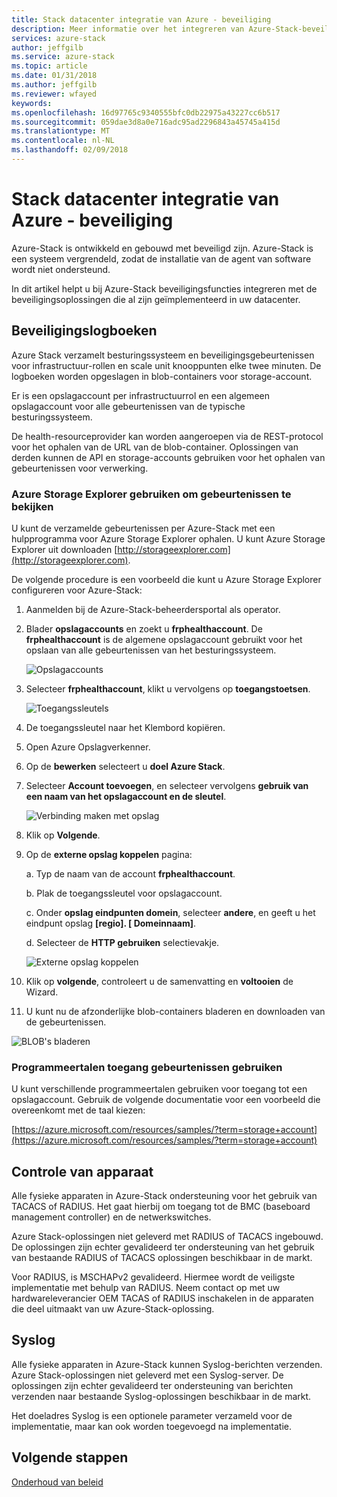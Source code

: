 ```yaml
---
title: Stack datacenter integratie van Azure - beveiliging
description: Meer informatie over het integreren van Azure-Stack-beveiliging met de beveiliging van uw datacenter
services: azure-stack
author: jeffgilb
ms.service: azure-stack
ms.topic: article
ms.date: 01/31/2018
ms.author: jeffgilb
ms.reviewer: wfayed
keywords: 
ms.openlocfilehash: 16d97765c9340555bfc0db22975a43227cc6b517
ms.sourcegitcommit: 059dae3d8a0e716adc95ad2296843a45745a415d
ms.translationtype: MT
ms.contentlocale: nl-NL
ms.lasthandoff: 02/09/2018
---
```

# <a name="azure-stack-datacenter-integration---security"></a>Stack datacenter integratie van Azure - beveiliging
Azure-Stack is ontwikkeld en gebouwd met beveiligd zijn. Azure-Stack is een systeem vergrendeld, zodat de installatie van de agent van software wordt niet ondersteund.

In dit artikel helpt u bij Azure-Stack beveiligingsfuncties integreren met de beveiligingsoplossingen die al zijn geïmplementeerd in uw datacenter.

## <a name="security-logs"></a>Beveiligingslogboeken

Azure Stack verzamelt besturingssysteem en beveiligingsgebeurtenissen voor infrastructuur-rollen en scale unit knooppunten elke twee minuten. De logboeken worden opgeslagen in blob-containers voor storage-account.

Er is een opslagaccount per infrastructuurrol en een algemeen opslagaccount voor alle gebeurtenissen van de typische besturingssysteem.

De health-resourceprovider kan worden aangeroepen via de REST-protocol voor het ophalen van de URL van de blob-container. Oplossingen van derden kunnen de API en storage-accounts gebruiken voor het ophalen van gebeurtenissen voor verwerking.

### <a name="use-azure-storage-explorer-to-view-events"></a>Azure Storage Explorer gebruiken om gebeurtenissen te bekijken

U kunt de verzamelde gebeurtenissen per Azure-Stack met een hulpprogramma voor Azure Storage Explorer ophalen. U kunt Azure Storage Explorer uit downloaden [http://storageexplorer.com](http://storageexplorer.com).

De volgende procedure is een voorbeeld die kunt u Azure Storage Explorer configureren voor Azure-Stack:

1. Aanmelden bij de Azure-Stack-beheerdersportal als operator.
2. Blader **opslagaccounts** en zoekt u **frphealthaccount**. De **frphealthaccount** is de algemene opslagaccount gebruikt voor het opslaan van alle gebeurtenissen van het besturingssysteem.

   ![Opslagaccounts](media/azure-stack-integrate-security/storage-accounts.png)

3. Selecteer **frphealthaccount**, klikt u vervolgens op **toegangstoetsen**.

   ![Toegangssleutels](media/azure-stack-integrate-security/access-keys.png)

4. De toegangssleutel naar het Klembord kopiëren.
5. Open Azure Opslagverkenner.
6. Op de **bewerken** selecteert u **doel Azure Stack**.
7. Selecteer **Account toevoegen**, en selecteer vervolgens **gebruik van een naam van het opslagaccount en de sleutel**.

   ![Verbinding maken met opslag](media/azure-stack-integrate-security/connect-storage.png)

8. Klik op **Volgende**.
9. Op de **externe opslag koppelen** pagina:

   a. Typ de naam van de account **frphealthaccount**.

   b. Plak de toegangssleutel voor opslagaccount.

   c. Onder **opslag eindpunten domein**, selecteer **andere**, en geeft u het eindpunt opslag **[regio]. [ Domeinnaam]**.

   d. Selecteer de **HTTP gebruiken** selectievakje.

   ![Externe opslag koppelen](media/azure-stack-integrate-security/attach-storage.png)

10. Klik op **volgende**, controleert u de samenvatting en **voltooien** de Wizard.
11. U kunt nu de afzonderlijke blob-containers bladeren en downloaden van de gebeurtenissen.

   ![BLOB's bladeren](media/azure-stack-integrate-security/browse-blob.png)

### <a name="use-programming-languages-to-access-events"></a>Programmeertalen toegang gebeurtenissen gebruiken

U kunt verschillende programmeertalen gebruiken voor toegang tot een opslagaccount. Gebruik de volgende documentatie voor een voorbeeld die overeenkomt met de taal kiezen:

[https://azure.microsoft.com/resources/samples/?term=storage+account](https://azure.microsoft.com/resources/samples/?term=storage+account)

## <a name="device-access-auditing"></a>Controle van apparaat

Alle fysieke apparaten in Azure-Stack ondersteuning voor het gebruik van TACACS of RADIUS. Het gaat hierbij om toegang tot de BMC (baseboard management controller) en de netwerkswitches.

Azure Stack-oplossingen niet geleverd met RADIUS of TACACS ingebouwd. De oplossingen zijn echter gevalideerd ter ondersteuning van het gebruik van bestaande RADIUS of TACACS oplossingen beschikbaar in de markt.

Voor RADIUS, is MSCHAPv2 gevalideerd. Hiermee wordt de veiligste implementatie met behulp van RADIUS.
Neem contact op met uw hardwareleverancier OEM TACAS of RADIUS inschakelen in de apparaten die deel uitmaakt van uw Azure-Stack-oplossing.

## <a name="syslog"></a>Syslog

Alle fysieke apparaten in Azure-Stack kunnen Syslog-berichten verzenden. Azure Stack-oplossingen niet geleverd met een Syslog-server. De oplossingen zijn echter gevalideerd ter ondersteuning van berichten verzenden naar bestaande Syslog-oplossingen beschikbaar in de markt.

Het doeladres Syslog is een optionele parameter verzameld voor de implementatie, maar kan ook worden toegevoegd na implementatie.

## <a name="next-steps"></a>Volgende stappen

[Onderhoud van beleid](azure-stack-servicing-policy.md)
